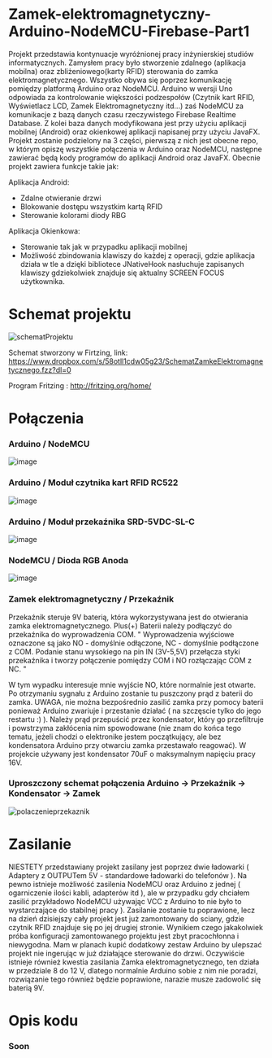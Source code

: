 # Zamek-elektromagnetyczny-Arduino-NodeMCU-Firebase-Part1
Projekt przedstawia kontynuacje wyróżnionej pracy inżynierskiej studiów informatycznych. Zamysłem pracy było stworzenie zdalnego (aplikacja mobilna) oraz zbliżeniowego(karty RFID) sterowania do zamka elektromagnetycznego. Wszystko obywa się poprzez komunikację pomiędzy platformą Arduino oraz NodeMCU. Arduino w wersji Uno odpowiada za kontrolowanie większości podzespołów (Czytnik kart RFID, Wyświetlacz LCD, Zamek Elektromagnetyczny itd...) zaś NodeMCU za komunikacje z bazą danych czasu rzeczywistego Firebase Realtime Database. Z kolei baza danych modyfikowana jest przy użyciu aplikacji mobilnej (Android) oraz okienkowej aplikacji napisanej przy użyciu JavaFX. Projekt zostanie podzielony na 3 części, pierwszą z nich jest obecne repo, w którym opiszę wszystkie połączenia w Arduino oraz NodeMCU, następne zawierać będą kody programów do aplikacji Android oraz JavaFX. Obecnie projekt zawiera funkcje takie jak:

Aplikacja Android:
* Zdalne otwieranie drzwi
* Blokowanie dostępu wszystkim kartą RFID
* Sterowanie kolorami diody RBG

Aplikacja Okienkowa:
* Sterowanie tak jak w przypadku aplikacji mobilnej
* Możliwość zbindowania klawiszy do każdej z operacji, gdzie aplikacja działa w tle a dzięki bibliotece JNativeHook nasłuchuje zapisanych klawiszy gdziekolwiek znajduje się aktualny SCREEN FOCUS użytkownika.

# Schemat projektu

![schematProjektu](https://user-images.githubusercontent.com/35427912/56656084-d9fde980-6694-11e9-8caa-d5aa2b1bfdf9.jpg)

Schemat stworzony w Firtzing, link: https://www.dropbox.com/s/58otll1cdw05g23/SchematZamkeElektromagnetycznego.fzz?dl=0

Program Fritzing : http://fritzing.org/home/

# Połączenia

### Arduino / NodeMCU 
![image](https://user-images.githubusercontent.com/35427912/56657484-6d84e980-6698-11e9-83d5-58bee5591ee5.png)

### Arduino / Moduł czytnika kart RFID RC522
![image](https://user-images.githubusercontent.com/35427912/56657389-27c82100-6698-11e9-9a4a-e846842eae43.png)


### Arduino / Moduł przekaźnika SRD-5VDC-SL-C
![image](https://user-images.githubusercontent.com/35427912/56657833-4aa70500-6699-11e9-91f3-41470ad03f36.png)

### NodeMCU / Dioda RGB Anoda
![image](https://user-images.githubusercontent.com/35427912/56660031-da02e700-669e-11e9-83dd-7412a5a948fa.png)

### Zamek elektromagnetyczny / Przekaźnik

Przekaźnik steruje 9V baterią, która wykorzystywana jest do otwierania zamka elektromagnetycznego. Plus(+) Baterii należy podłączyć do przekaźnika do wyprowadzenia COM.
" Wyprowadzenia wyjściowe oznaczone są jako NO - domyślnie odłączone, NC - domyślnie podłączone z COM. Podanie stanu wysokiego na pin IN (3V-5,5V) przełącza styki przekaźnika i tworzy połączenie pomiędzy COM i NO rozłączając COM z NC. "  

W tym wypadku interesuje mnie wyjście NO, które normalnie jest otwarte. Po otrzymaniu sygnału z Arduino zostanie tu puszczony prąd z baterii do zamka. UWAGA, nie można bezpośrednio zasilić zamka przy pomocy baterii ponieważ Arduino zwariuje i przestanie działać ( na szczęscie tylko do jego restartu :) ). Należy prąd przepuścić przez kondensator, który go przefiltruje i powstrzyma zakłócenia nim spowodowane (nie znam do końca tego tematu, jeżeli chodzi o elektronike jestem początkujący, ale bez kondensatora Arduino przy otwarciu zamka przestawało reagować). W projekcie używany jest kondensator 70uF o maksymalnym napięciu pracy 16V.

### Uproszczony schemat połączenia Arduino -> Przekaźnik -> Kondensator -> Zamek
![polaczenieprzekaznik](https://user-images.githubusercontent.com/35427912/56661812-d1acab00-66a2-11e9-808d-011362f8ac1f.jpg)


# Zasilanie

NIESTETY przedstawiany projekt zasilany jest poprzez dwie ładowarki ( Adaptery z OUTPUTem 5V - standardowe ładowarki do telefonów ). Na pewno istnieje możliwość zasilenia NodeMCU oraz Arduino z jednej ( ogarniczenie ilości kabli, adapterów itd ), ale w przypadku gdy chciałem zasilić przykładowo NodeMCU używając VCC z Arduino to nie było to wystarczające do stabilnej pracy ). Zasilanie zostanie tu poprawione, lecz na dzień dzisiejszy cały projekt jest już zamontowany do sciany, gdzie czytnik RFID znajduje się po jej drugiej stronie. Wynikiem czego jakakolwiek próba konfiguracji zamontowanego projektu jest zbyt pracochłonna i niewygodna. Mam w planach kupić dodatkowy zestaw Arduino by ulepszać projekt nie ingerując w już działające sterowanie do drzwi. 
Oczywiście istnieje również kwestia zasilania Zamka elektromagnetycznego, ten działa w przedziale 8 do 12 V, dlatego normalnie Arduino sobie z nim nie poradzi, rozwiązanie tego również będzie poprawione, narazie musze zadowolić się baterią 9V.

# Opis kodu

### Soon

